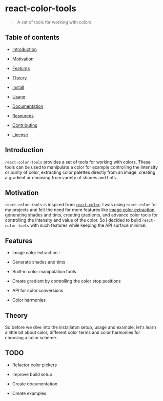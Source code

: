 # react-color-tools

> A set of tools for working with colors

## Table of contents

- [Introduction]()

- [Motivation]()

- [Features]()

- [Theory]()

- [Install]()

- [Usage]()

- [Documentation]()

- [Resources]()

- [Contributing]()

- [License]()

## Introduction

`react-color-tools` provides a set of tools for working with colors. These tools can be used to manipulate a color for example controlling the intensity or purity of color, extracting color palettes directly from an image, creating a gradient or choosing from variety of shades and tints.

## Motivation

`react-color-tools` is inspired from [`react-color`](https://github.com/casesandberg/react-color). I was using `react-color` for my projects and felt the need for more features like [image color extraction](https://react-color-extractor.surge.sh), generating shades and tints, creating gradients, and advance color tools for controlling the intensity and value of the color. So I decided to build `react-color-tools` with such features while keeping the API surface minimal.

## Features

- Image color extraction :

- Generate shades and tints

- Built-in color manipulation tools

- Create gradient by controlling the color stop positions

- API for color conversions

- Color harmonies

## Theory

So before we dive into the installaton setup, usage and example, let's learn a little bit about color, different color terms and color harmonies for choosing a color scheme.

## TODO

- Refactor color pickers

- Improve build setup

- Create documentation

- Create examples
